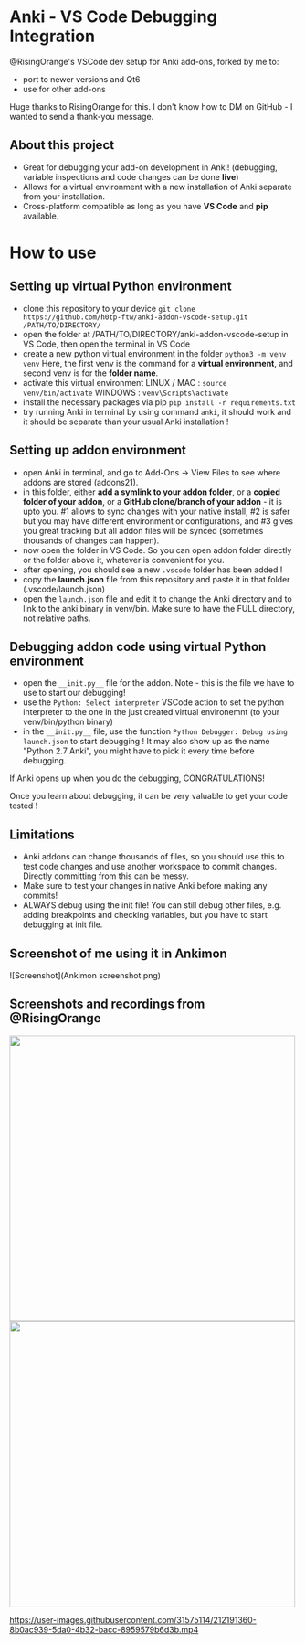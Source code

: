 # Anki - VS Code Debugging Integration
@RisingOrange's VSCode dev setup for Anki add-ons, forked by me to: 
- port to newer versions and Qt6
- use for other add-ons

Huge thanks to RisingOrange for this. I don't know how to DM on GitHub - I wanted to send a thank-you message.

## About this project
- Great for debugging your add-on development in Anki! (debugging, variable inspections and code changes can be done **live**)
- Allows for a virtual environment with a new installation of Anki separate from your installation.
- Cross-platform compatible as long as you have **VS Code** and **pip** available.

# How to use
## Setting up virtual Python environment
- clone this repository to your device 
`git clone https://github.com/h0tp-ftw/anki-addon-vscode-setup.git /PATH/TO/DIRECTORY/`
- open the folder at /PATH/TO/DIRECTORY/anki-addon-vscode-setup in VS Code, then open the terminal in VS Code
- create a new python virtual environment in the folder
`python3 -m venv venv`
Here, the first venv is the command for a **virtual environment**, and second venv is for the **folder name**.
- activate this virtual environment
LINUX / MAC : `source venv/bin/activate`
WINDOWS : `venv\Scripts\activate`
- install the necessary packages via pip
`pip install -r requirements.txt`
- try running Anki in terminal by using command `anki`, it should work and it should be separate than your usual Anki installation ! 

## Setting up addon environment
- open Anki in terminal, and go to Add-Ons -> View Files to see where addons are stored (addons21).
- in this folder, either **add a symlink to your addon folder**, or a **copied folder of your addon**, or a **GitHub clone/branch of your addon** - it is upto you. 
#1 allows to sync changes with your native install, #2 is safer but you may have different environment or configurations, and #3 gives you great tracking but all addon files will be synced (sometimes thousands of changes can happen).
- now open the folder in VS Code. So you can open addon folder directly or the folder above it, whatever is convenient for you. 
- after opening, you should see a new `.vscode` folder has been added !
- copy the **launch.json** file from this repository and paste it in that folder (.vscode/launch.json) 
- open the `launch.json` file and edit it to change the Anki directory and to link to the anki binary in venv/bin. Make sure to have the FULL directory, not relative paths.

## Debugging addon code using virtual Python environment 
- open the `__init.py__` file for the addon. Note - this is the file we have to use to start our debugging! 
- use the `Python: Select interpreter` VSCode action to set the python interpreter to the one in the just created virtual environemnt (to your venv/bin/python binary)
- in the `__init.py__` file, use the function `Python Debugger: Debug using launch.json` to start debugging ! It may also show up as the name "Python 2.7 Anki", you might have to pick it every time before debugging. 

If Anki opens up when you do the debugging, CONGRATULATIONS! 

Once you learn about debugging, it can be very valuable to get your code tested !

## Limitations
- Anki addons can change thousands of files, so you should use this to test code changes and use another workspace to commit changes. Directly committing from this can be messy.
- Make sure to test your changes in native Anki before making any commits!
- ALWAYS debug using the init file! You can still debug other files, e.g. adding breakpoints and checking variables, but you have to start debugging at init file. 

## Screenshot of me using it in Ankimon
![Screenshot](Ankimon screenshot.png)

## Screenshots and recordings from @RisingOrange
<img src="https://user-images.githubusercontent.com/31575114/212190695-3b80024e-2de5-4a5b-ba7e-921a65ad365c.png" width=500>

<img src="https://user-images.githubusercontent.com/31575114/212190704-170d6d4c-945e-4be2-8607-d585e86e31de.png" width=500>


https://user-images.githubusercontent.com/31575114/212191360-8b0ac939-5da0-4b32-bacc-8959579b6d3b.mp4

